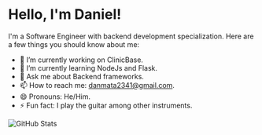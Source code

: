 # Hello, I'm Daniel!

I'm a Software Engineer with backend development specialization. Here are a few things you should know about me:

- 🔭 I’m currently working on ClinicBase.
- 🌱 I’m currently learning NodeJs and Flask.
- 💬 Ask me about Backend frameworks.
- 📫 How to reach me: danmata2341@gmail.com.
- 😄 Pronouns: He/Him.
- ⚡ Fun fact: I play the guitar among other instruments.

![GitHub Stats](https://github-readme-stats.vercel.app/api?username=yourusername&show_icons=true)
